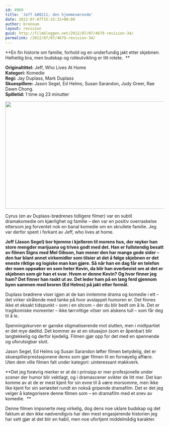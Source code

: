 ```yaml
---
id: 4969
title: 'Jeff &#8211; den hjemmeværende'
date: 2012-07-07T15:33:31+00:00
author: brennum
layout: revision
guid: http://filmbloggen.net/2012/07/07/4679-revision-34/
permalink: /2012/07/07/4679-revision-34/
---
```

**En fin historie om familie, forhold og en underfundig jakt etter skjebnen. Helhetlig bra, men budskap og rolleutvikling er litt rotete.  **  
**<!--more-->**

**Originaltittel:** Jeff, Who Lives At Home  
**Kategori:** Komedie  
**Regi:** Jay Duplass, Mark Duplass  
**Skuespillere:** Jason Segel, Ed Helms, Susan Sarandon, Judy Greer, Rae Dawn Chong.  
**Spilletid:** 1 time og 23 minutter

<a href="http://filmbloggen.net/?attachment_id=4849" rel="attachment wp-att-4849"><img class="alignnone size-large wp-image-4849" src="http://filmbloggen.net/wp-content/uploads//2012/07/jeff-who-lives-at-home-trailer-620x341.jpg" alt="" width="620" height="341" /></a>

Cyrus (en av Duplass-brødrenes tidligere filmer) var en subtil dramakomedie om kjærlighet og familie &#8211; den var en positiv overraskelse ettersom jeg forventet nok en banal komedie om en skrullete familie. Jeg var derfor spent i forkant av Jeff, who lives at home.

**Jeff (Jason Segel) bor hjemme i kjelleren til morens hus, der røyker han store mengder marijuana og trives godt med det. Han er fullstendig besatt av filmen Signs med Mel Gibson, han mener den har mange gode sider &#8211; den har blant annet virkemidler som tilsier at det å følge skjebnen er det eneste riktige og logiske man kan gjøre. Så når han en dag får en telefon der noen oppsøker en som heter Kevin, da blir han overbevist om at det er skjebnen som gir han et svar. Hvem er denne Kevin? Og hvor finner jeg ham? Det finner han raskt ut av. Det leder ham på en lang ferd gjennom byen sammen med broren (Ed Helms) på jakt etter formål.**

Duplass brødrene viser igjen at de kan innlemme drama og komedie i ett &#8211; det virker strålende med tanke på hvor avslappet humoren er. Det finnes ikke et eksakt tidspunkt &#8211; som i en sitcom &#8211; der du blir bedt om å le. Det er tragikomiske momenter &#8211; ikke tørrvittige vitser om alskens tull &#8211; som får deg til å le.

Spenningskurven er ganske stigmatiserende mot slutten, men i midtpartiet er det mye dødtid. Det kommer av at en situasjon (som er åpenbar) blir langtekkelig og derfor kjedelig. Filmen gjør opp for det med en spennende og uforutsigbar slutt.

Jason Segel, Ed Helms og Susan Sarandon løfter filmen betydelig, det er skuespillerprestasjonene deres som gjør filmen til en fornøyelig affære. Uten dem ville filmen falt under kategori: uinteressant makkverk.

**Det jeg forøvrig merker er at de i prinsipp er mer profesjonelle under scener der humor blir vektlagt, og i dramascener svikter de litt mer. Det kan komme av at de er mest kjent for sin evne til å være morsomme, men ikke like kjent for sin seriøsitet rundt en nokså gripende dramafilm. Det er det jeg velger å kategorisere denne filmen som &#8211; en dramafilm med et snev av komedie.  **

Denne filmen imponerte meg virkelig, dog dens noe uklare budskap og det faktum at den ikke nødvendigvis har den mest engasjerende historien jeg har sett gjør at det blir en habil, men noe ufortjent middelmådig karakter.

<div class="video-shortcode">
</div>